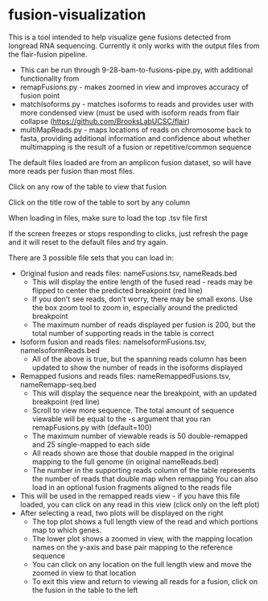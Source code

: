 # fusion-visualization

This is a tool intended to help visualize gene fusions detected from longread RNA sequencing. Currently it only works with the output files from the flair-fusion pipeline. 
* This can be run through 9-28-bam-to-fusions-pipe.py, with additional functionality from 
 * remapFusions.py - makes zoomed in view and improves accuracy of fusion point
 * matchIsoforms.py - matches isoforms to reads and provides user with more condensed view (must be used with isoform reads from flair collapse (https://github.com/BrooksLabUCSC/flair)
 * multiMapReads.py - maps locations of reads on chromosome back to fasta, providing additional information and confidence about whether multimapping is the result of a fusion or repetitive/common sequence

The default files loaded are from an amplicon fusion dataset, so will have more reads per fusion than most files.

Click on any row of the table to view that fusion

Click on the title row of the table to sort by any column

When loading in files, make sure to load the top .tsv file first

If the screen freezes or stops responding to clicks, just refresh the page and it will reset to the default files and try again.

There are 3 possible file sets that you can load in:
* Original fusion and reads files: nameFusions.tsv, nameReads.bed
  * This will display the entire length of the fused read - reads may be flipped  to center the predicted breakpoint (red line)
  * If you don't see reads, don't worry, there may be small exons. Use the box zoom tool to zoom in, especially around the predicted breakpoint
  * The maximum number of reads displayed per fusion is 200, but the total number of supporting reads in the table is correct
* Isoform fusion and reads files: nameIsoformFusions.tsv, nameIsoformReads.bed
  * All of the above is true, but the spanning reads column has been updated to show the number of reads in the isoforms displayed
* Remapped fusions and reads files: nameRemappedFusions.tsv, nameRemapp-seq.bed
  * This will display the sequence near the breakpoint, with an updated breakpoint (red line)
  * Scroll to view more sequence. The total amount of sequence viewable will be equal to the -s argument that you ran remapFusions.py with (default=100)
  * The maximum number of viewable reads is 50 double-remapped and 25 single-mapped to each side
  * All reads shown are those that double mapped in the original mapping to the full genome (in original nameReads.bed)
  * The number in the supporting reads column of the table represents the number of reads that double map when remapping
You can also load in an optional fusion fragments aligned to the reads file
* This will be used in the remapped reads view - if you have this file loaded, you can click on any read in this view (click only on the left plot)
* After selecting a read, two plots will be displayed on the right
  * The top plot shows a full length view of the read and which portions map to which genes. 
  * The lower plot shows a zoomed in view, with the mapping location names on the y-axis and base pair mapping to the reference sequence
  * You can click on any location on the full length view and move the zoomed in view to that location
  * To exit this view and return to viewing all reads for a fusion, click on the fusion in the table to the left
